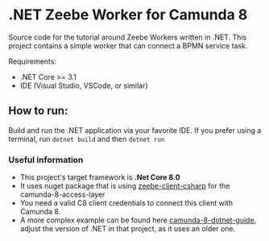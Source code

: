 # .NET Zeebe Worker for Camunda 8

Source code for the tutorial around Zeebe Workers written in .NET.
This project contains a simple worker that can connect a BPMN service task.

Requirements:

* .NET Core >= 3.1
* IDE (Visual Studio, VSCode, or similar)

## How to run:
Build and run the .NET application via your favorite IDE. If you prefer using a terminal, run ```dotnet build``` and then ```dotnet run```

### Useful information
- This project's target framework is **.Net Core 8.0**
- It uses nuget package that is using [zeebe-client-csharp](https://github.com/camunda-community-hub/zeebe-client-csharp) for the camunda-8-access-layer
- You need a valid C8 client credentials to connect this client with Camunda 8.
- A more complex example can be found here [camunda-8-dotnet-guide](https://github.com/Hafflgav/camunda-8-dotnet-guide), adjust the version of .NET in that project, as it uses an older one.